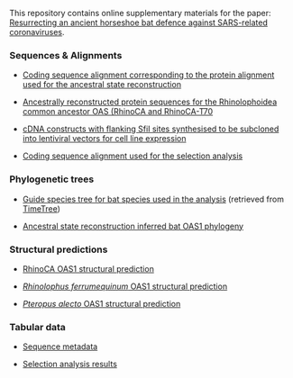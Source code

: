 This repository contains online supplementary materials for the paper: 
[Resurrecting an ancient horseshoe bat defence against SARS-related coronaviruses]().

### Sequences & Alignments

- [Coding sequence alignment corresponding to the protein alignment used for the ancestral
state reconstruction](sequences_alignments/al_bat_OAS1_cds_ASR.fas)

- [Ancestrally reconstructed protein sequences for the Rhinolophoidea common ancestor OAS 
(RhinoCA and RhinoCA-T70](sequences_alignments/RhinoCA_RhinoCAT70_aa.fas)

- [cDNA constructs with flanking SfiI sites synthesised to be subcloned into lentiviral vectors
for cell line expression](sequences_alignments/cDNA_constructs.fas)

- [Coding sequence alignment used for the selection analysis](sequences_alignments/al_bat_OAS1_cds_selection.fas)



### Phylogenetic trees

- [Guide species tree for bat species used in the analysis](phylogenies/bat_species_tree.nwk) (retrieved from [TimeTree](http://timetree.org/))

- [Ancestral state reconstruction inferred bat OAS1 phylogeny](phylogenies/bat_OAS1_ASR_tree.nwk)



### Structural predictions

- [RhinoCA OAS1 structural prediction](structures/RhinoCA_OAS1_prediction.pdb)

- [*Rhinolophus ferrumequinum* OAS1 structural prediction](structures/R-ferrumequinum_OAS1_prediction.pdb)

- [*Pteropus alecto* OAS1 structural prediction](structures/P-alecto_OAS1_prediction.pdb)


### Tabular data

- [Sequence metadata](tabular/metadata.csv)

- [Selection analysis results](tabular/Table_S1.csv)
